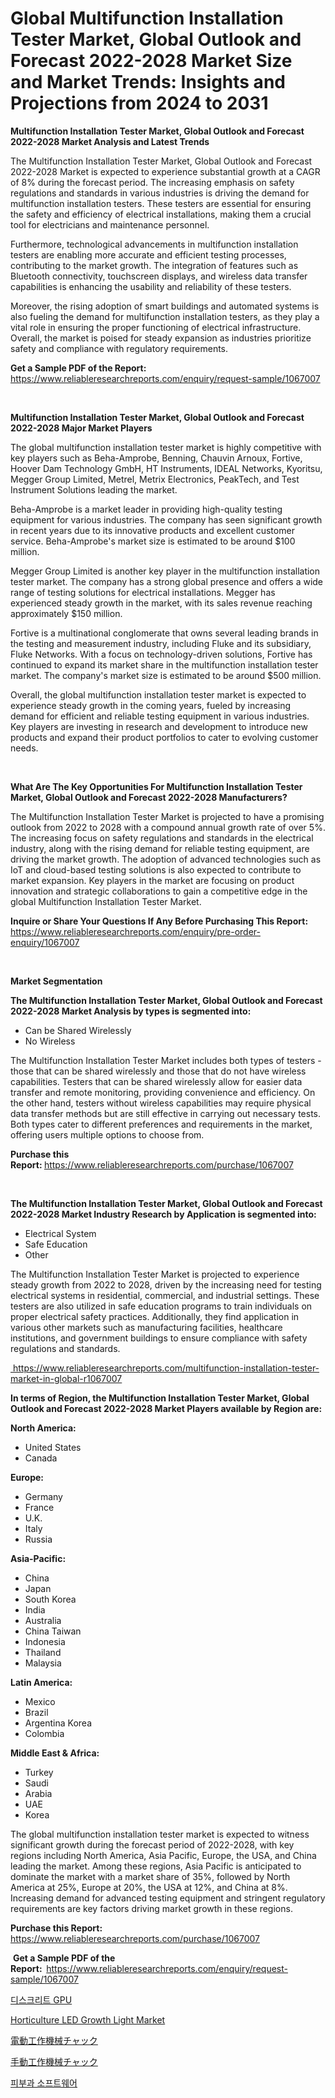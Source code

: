 <p><h1>Global Multifunction Installation Tester Market, Global Outlook and Forecast 2022-2028 Market Size and Market Trends: Insights and Projections from 2024 to 2031</h1></p><p><strong>Multifunction Installation Tester Market, Global Outlook and Forecast 2022-2028 Market Analysis and Latest Trends</strong></p>
<p><p>The Multifunction Installation Tester Market, Global Outlook and Forecast 2022-2028 Market is expected to experience substantial growth at a CAGR of 8% during the forecast period. The increasing emphasis on safety regulations and standards in various industries is driving the demand for multifunction installation testers. These testers are essential for ensuring the safety and efficiency of electrical installations, making them a crucial tool for electricians and maintenance personnel.</p><p>Furthermore, technological advancements in multifunction installation testers are enabling more accurate and efficient testing processes, contributing to the market growth. The integration of features such as Bluetooth connectivity, touchscreen displays, and wireless data transfer capabilities is enhancing the usability and reliability of these testers.</p><p>Moreover, the rising adoption of smart buildings and automated systems is also fueling the demand for multifunction installation testers, as they play a vital role in ensuring the proper functioning of electrical infrastructure. Overall, the market is poised for steady expansion as industries prioritize safety and compliance with regulatory requirements.</p></p>
<p><strong>Get a Sample PDF of the Report:&nbsp;</strong> <a href="https://www.reliableresearchreports.com/enquiry/request-sample/1067007">https://www.reliableresearchreports.com/enquiry/request-sample/1067007</a></p>
<p>&nbsp;</p>
<p><strong>Multifunction Installation Tester Market, Global Outlook and Forecast 2022-2028 Major Market Players</strong></p>
<p><p>The global multifunction installation tester market is highly competitive with key players such as Beha-Amprobe, Benning, Chauvin Arnoux, Fortive, Hoover Dam Technology GmbH, HT Instruments, IDEAL Networks, Kyoritsu, Megger Group Limited, Metrel, Metrix Electronics, PeakTech, and Test Instrument Solutions leading the market.</p><p>Beha-Amprobe is a market leader in providing high-quality testing equipment for various industries. The company has seen significant growth in recent years due to its innovative products and excellent customer service. Beha-Amprobe's market size is estimated to be around $100 million.</p><p>Megger Group Limited is another key player in the multifunction installation tester market. The company has a strong global presence and offers a wide range of testing solutions for electrical installations. Megger has experienced steady growth in the market, with its sales revenue reaching approximately $150 million.</p><p>Fortive is a multinational conglomerate that owns several leading brands in the testing and measurement industry, including Fluke and its subsidiary, Fluke Networks. With a focus on technology-driven solutions, Fortive has continued to expand its market share in the multifunction installation tester market. The company's market size is estimated to be around $500 million.</p><p>Overall, the global multifunction installation tester market is expected to experience steady growth in the coming years, fueled by increasing demand for efficient and reliable testing equipment in various industries. Key players are investing in research and development to introduce new products and expand their product portfolios to cater to evolving customer needs.</p></p>
<p>&nbsp;</p>
<p><strong>What Are The Key Opportunities For Multifunction Installation Tester Market, Global Outlook and Forecast 2022-2028 Manufacturers?</strong></p>
<p><p>The Multifunction Installation Tester Market is projected to have a promising outlook from 2022 to 2028 with a compound annual growth rate of over 5%. The increasing focus on safety regulations and standards in the electrical industry, along with the rising demand for reliable testing equipment, are driving the market growth. The adoption of advanced technologies such as IoT and cloud-based testing solutions is also expected to contribute to market expansion. Key players in the market are focusing on product innovation and strategic collaborations to gain a competitive edge in the global Multifunction Installation Tester Market.</p></p>
<p><strong>Inquire or Share Your Questions If Any Before Purchasing This Report:</strong> <a href="https://www.reliableresearchreports.com/enquiry/pre-order-enquiry/1067007">https://www.reliableresearchreports.com/enquiry/pre-order-enquiry/1067007</a></p>
<p>&nbsp;</p>
<p><strong>Market Segmentation</strong></p>
<p><strong>The Multifunction Installation Tester Market, Global Outlook and Forecast 2022-2028 Market Analysis by types is segmented into:</strong></p>
<p><ul><li>Can be Shared Wirelessly</li><li>No Wireless</li></ul></p>
<p><p>The Multifunction Installation Tester Market includes both types of testers - those that can be shared wirelessly and those that do not have wireless capabilities. Testers that can be shared wirelessly allow for easier data transfer and remote monitoring, providing convenience and efficiency. On the other hand, testers without wireless capabilities may require physical data transfer methods but are still effective in carrying out necessary tests. Both types cater to different preferences and requirements in the market, offering users multiple options to choose from.</p></p>
<p><strong>Purchase this Report:&nbsp;</strong><a href="https://www.reliableresearchreports.com/purchase/1067007">https://www.reliableresearchreports.com/purchase/1067007</a></p>
<p>&nbsp;</p>
<p><strong>The Multifunction Installation Tester Market, Global Outlook and Forecast 2022-2028 Market Industry Research by Application is segmented into:</strong></p>
<p><ul><li>Electrical System</li><li>Safe Education</li><li>Other</li></ul></p>
<p><p>The Multifunction Installation Tester Market is projected to experience steady growth from 2022 to 2028, driven by the increasing need for testing electrical systems in residential, commercial, and industrial settings. These testers are also utilized in safe education programs to train individuals on proper electrical safety practices. Additionally, they find application in various other markets such as manufacturing facilities, healthcare institutions, and government buildings to ensure compliance with safety regulations and standards.</p></p>
<p><a href="https://www.reliableresearchreports.com/multifunction-installation-tester-market-in-global-r1067007">&nbsp;https://www.reliableresearchreports.com/multifunction-installation-tester-market-in-global-r1067007</a></p>
<p><strong>In terms of Region, the Multifunction Installation Tester Market, Global Outlook and Forecast 2022-2028 Market Players available by Region are:</strong></p>
<p>
    <p> <strong> North America: </strong>
        <ul>
            <li>United States</li>
            <li>Canada</li>
        </ul>
        </p> 
    <p> <strong> Europe: </strong>
        <ul>
            <li>Germany</li>
            <li>France</li>
            <li>U.K.</li>
            <li>Italy</li>
            <li>Russia</li>
        </ul>
        </p> 
    <p> <strong> Asia-Pacific: </strong>
        <ul>
            <li>China</li>
            <li>Japan</li>
            <li>South Korea</li>
            <li>India</li>
            <li>Australia</li>
            <li>China Taiwan</li>
            <li>Indonesia</li>
            <li>Thailand</li>
            <li>Malaysia</li>
        </ul>
        </p> 
    <p> <strong> Latin America: </strong>
        <ul>
            <li>Mexico</li>
            <li>Brazil</li>
            <li>Argentina Korea</li>
            <li>Colombia</li>
        </ul>
        </p> 
    <p> <strong> Middle East & Africa: </strong>
        <ul>
            <li>Turkey</li>
            <li>Saudi</li>
            <li>Arabia</li>
            <li>UAE</li>
            <li>Korea</li>
        </ul>
    </p>
    </p>
<p><p>The global multifunction installation tester market is expected to witness significant growth during the forecast period of 2022-2028, with key regions including North America, Asia Pacific, Europe, the USA, and China leading the market. Among these regions, Asia Pacific is anticipated to dominate the market with a market share of 35%, followed by North America at 25%, Europe at 20%, the USA at 12%, and China at 8%. Increasing demand for advanced testing equipment and stringent regulatory requirements are key factors driving market growth in these regions.</p></p>
<p><strong>Purchase this Report: </strong><a href="https://www.reliableresearchreports.com/purchase/1067007">https://www.reliableresearchreports.com/purchase/1067007</a></p>
<p>&nbsp;<strong>Get a Sample PDF of the Report:&nbsp;&nbsp;</strong><a href="https://www.reliableresearchreports.com/enquiry/request-sample/1067007">https://www.reliableresearchreports.com/enquiry/request-sample/1067007</a></p>
<p><strong></strong></p>
<p><p><a href="https://github.com/kein8762/Market-Research-Report-List-1/blob/main/488591579843.md">디스크리트 GPU</a></p><p><a href="https://issuu.com/reportprime-2/docs/horticulture-led-growth-light-market-size-2030.ppt">Horticulture LED Growth Light Market</a></p><p><a href="https://github.com/JacksonWiza1924/Market-Research-Report-List-1/blob/main/927719686247.md">電動工作機械チャック</a></p><p><a href="https://github.com/hwbcz413288296/Market-Research-Report-List-2/blob/main/869556686246.md">手動工作機械チャック</a></p><p><a href="https://github.com/RichardLueilwitz787/Market-Research-Report-List-1/blob/main/569765979842.md">피부과 소프트웨어</a></p></p>